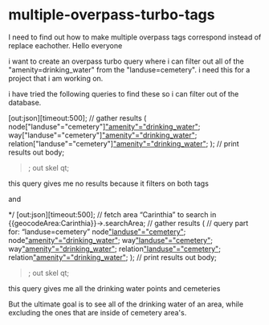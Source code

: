 # multiple-overpass-turbo-tags
I need to find out how to make multiple overpass tags correspond instead of replace eachother. 
Hello everyone

i want to create an overpass turbo query where i can filter out all of the "amenity=drinking_water" from the "landuse=cemetery". i need this for a project that i am working on. 

i have tried the following queries to find these so i can filter out of the database. 

[out:json][timeout:500];
// gather results
(
  node["landuse"="cemetery"]["amenity"="drinking_water"]({{bbox}});
  way["landuse"="cemetery"]["amenity"="drinking_water"]({{bbox}});
  relation["landuse"="cemetery"]["amenity"="drinking_water"]({{bbox}});
);
// print results
out body;
>;
out skel qt;

this query gives me no results because it filters on both tags

and

*/
[out:json][timeout:500];
// fetch area “Carinthia” to search in
{{geocodeArea:Carinthia}}->.searchArea;
// gather results
(
  // query part for: “landuse=cemetery”
  node["landuse"="cemetery"](area.searchArea);
  node["amenity"="drinking_water"](area.searchArea);
  way["landuse"="cemetery"](area.searchArea);
  way["amenity"="drinking_water"](area.searchArea);
  relation["landuse"="cemetery"](area.searchArea);
  relation["amenity"="drinking_water"](area.searchArea);
);
// print results
out body;
>;
out skel qt;

this query gives me all the drinking water points and cemeteries

But the ultimate goal is to see all of the drinking water of an area, while excluding the ones that are inside of cemetery area's.

